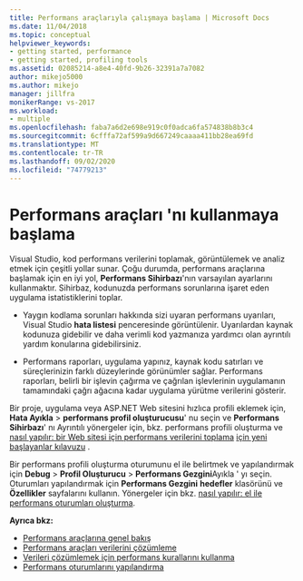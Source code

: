 ```yaml
---
title: Performans araçlarıyla çalışmaya başlama | Microsoft Docs
ms.date: 11/04/2018
ms.topic: conceptual
helpviewer_keywords:
- getting started, performance
- getting started, profiling tools
ms.assetid: 02085214-a8e4-40fd-9b26-32391a7a7082
author: mikejo5000
ms.author: mikejo
manager: jillfra
monikerRange: vs-2017
ms.workload:
- multiple
ms.openlocfilehash: faba7a6d2e698e919c0f0adca6fa574838b8b3c4
ms.sourcegitcommit: 6cfffa72af599a9d667249caaaa411bb28ea69fd
ms.translationtype: MT
ms.contentlocale: tr-TR
ms.lasthandoff: 09/02/2020
ms.locfileid: "74779213"
---
```

# <a name="getting-started-with-performance-tools"></a>Performans araçları 'nı kullanmaya başlama

Visual Studio, kod performans verilerini toplamak, görüntülemek ve analiz etmek için çeşitli yollar sunar. Çoğu durumda, performans araçlarına başlamak için en iyi yol, **Performans Sihirbazı**'nın varsayılan ayarlarını kullanmaktır. Sihirbaz, kodunuzda performans sorunlarına işaret eden uygulama istatistiklerini toplar.

- Yaygın kodlama sorunları hakkında sizi uyaran performans uyarıları, Visual Studio **hata listesi** penceresinde görüntülenir. Uyarılardan kaynak kodunuza gidebilir ve daha verimli kod yazmanıza yardımcı olan ayrıntılı yardım konularına gidebilirsiniz.

- Performans raporları, uygulama yapınız, kaynak kodu satırları ve süreçlerinizin farklı düzeylerinde görünümler sağlar. Performans raporları, belirli bir işlevin çağırma ve çağrılan işlevlerinin uygulamanın tamamındaki çağrı ağacına kadar uygulama yürütme verilerini gösterir.

Bir proje, uygulama veya ASP.NET Web sitesini hızlıca profili eklemek için, **Hata Ayıkla**  >  **performans profil oluşturucusu**' nu seçin ve **Performans Sihirbazı**' nı Ayrıntılı yönergeler için, bkz. performans profili oluşturma ve [nasıl yapılır: bir Web sitesi için performans verilerini toplama](../profiling/how-to-collect-performance-data-for-a-web-site.md) [için yeni başlayanlar kılavuzu](../profiling/beginners-guide-to-cpu-sampling.md) .

Bir performans profili oluşturma oturumunu el ile belirtmek ve yapılandırmak için **Debug**  >  **Profil Oluşturucu**  >  **Performans Gezgini**Ayıkla ' yı seçin. Oturumları yapılandırmak için **Performans Gezgini** **hedefler** klasörünü ve **Özellikler** sayfalarını kullanın. Yönergeler için bkz. [nasıl yapılır: el ile performans oturumları oluşturma](../profiling/how-to-manually-create-performance-sessions.md).

**Ayrıca bkz:**

- [Performans araçlarına genel bakış](../profiling/overviews-performance-tools.md)
- [Performans araçları verilerini çözümleme](../profiling/analyzing-performance-tools-data.md)
- [Verileri çözümlemek için performans kurallarını kullanma](../profiling/using-performance-rules-to-analyze-data.md)
- [Performans oturumlarını yapılandırma](../profiling/configuring-performance-sessions.md)
